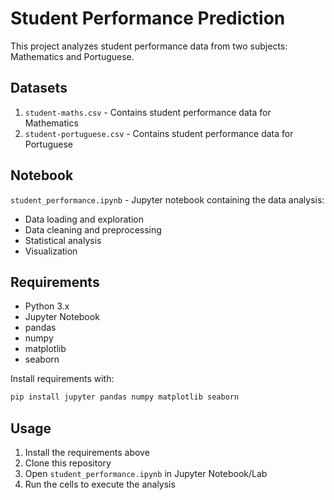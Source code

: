 # Student Performance Prediction

This project analyzes student performance data from two subjects: Mathematics and Portuguese.

## Datasets

1. `student-maths.csv` - Contains student performance data for Mathematics
2. `student-portuguese.csv` - Contains student performance data for Portuguese

## Notebook

`student_performance.ipynb` - Jupyter notebook containing the data analysis:
- Data loading and exploration
- Data cleaning and preprocessing
- Statistical analysis
- Visualization

## Requirements

- Python 3.x
- Jupyter Notebook
- pandas
- numpy
- matplotlib
- seaborn

Install requirements with:
```bash
pip install jupyter pandas numpy matplotlib seaborn
```

## Usage

1. Install the requirements above
2. Clone this repository
3. Open `student_performance.ipynb` in Jupyter Notebook/Lab
4. Run the cells to execute the analysis
